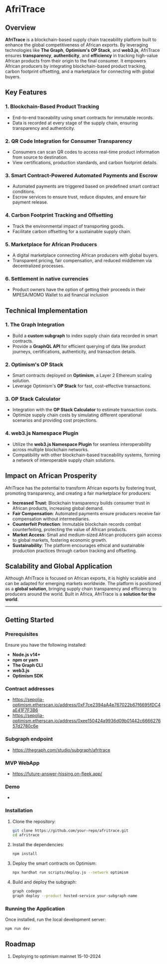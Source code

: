 # AfriTrace

## Overview

**AfriTrace** is a blockchain-based supply chain traceability platform built to enhance the global competitiveness of African exports. By leveraging technologies like **The Graph**, **Optimism's OP Stack**, and **web3.js**, AfriTrace ensures **transparency**, **authenticity**, and **efficiency** in tracking high-value African products from their origin to the final consumer. It empowers African producers by integrating blockchain-based product tracking, carbon footprint offsetting, and a marketplace for connecting with global buyers.

## Key Features

### 1. Blockchain-Based Product Tracking
- End-to-end traceability using smart contracts for immutable records.
- Data is recorded at every stage of the supply chain, ensuring transparency and authenticity.

### 2. QR Code Integration for Consumer Transparency
- Consumers can scan QR codes to access real-time product information from source to destination.
- View certifications, production standards, and carbon footprint details.

### 3. Smart Contract-Powered Automated Payments and Escrow
- Automated payments are triggered based on predefined smart contract conditions.
- Escrow services to ensure trust, reduce disputes, and ensure fair payment release.

### 4. Carbon Footprint Tracking and Offsetting
- Track the environmental impact of transporting goods.
- Facilitate carbon offsetting for a sustainable supply chain.

### 5. Marketplace for African Producers
- A digital marketplace connecting African producers with global buyers.
- Transparent pricing, fair compensation, and reduced middlemen via decentralized processes.

### 6. Settlement in native currencies
- Product owners have the option of getting their proceeds in their MPESA/MOMO Wallet to aid financial inclusion

## Technical Implementation

### 1. The Graph Integration
- Build a **custom subgraph** to index supply chain data recorded in smart contracts.
- Provide a **GraphQL API** for efficient querying of data like product journeys, certifications, authenticity, and transaction details.

### 2. Optimism's OP Stack
- Smart contracts deployed on **Optimism**, a Layer 2 Ethereum scaling solution.
- Leverage Optimism's **OP Stack** for fast, cost-effective transactions.

### 3. OP Stack Calculator
- Integration with the **OP Stack Calculator** to estimate transaction costs.
- Optimize supply chain costs by simulating different operational scenarios and providing cost projections.

### 4. web3.js Namespace Plugin
- Utilize the **web3.js Namespace Plugin** for seamless interoperability across multiple blockchain networks.
- Compatibility with other blockchain-based traceability systems, forming a network of interoperable supply chain solutions.

## Impact on African Prosperity

AfriTrace has the potential to transform African exports by fostering trust, promoting transparency, and creating a fair marketplace for producers:

- **Increased Trust**: Blockchain transparency builds consumer trust in African products, increasing global demand.
- **Fair Compensation**: Automated payments ensure producers receive fair compensation without intermediaries.
- **Counterfeit Protection**: Immutable blockchain records combat counterfeiting, protecting the value of African products.
- **Market Access**: Small and medium-sized African producers gain access to global markets, fostering economic growth.
- **Sustainability**: The platform encourages ethical and sustainable production practices through carbon tracking and offsetting.

## Scalability and Global Application

Although AfriTrace is focused on African exports, it is highly scalable and can be adapted for emerging markets worldwide. The platform is positioned as a **global solution**, bringing supply chain transparency and efficiency to producers around the world. Built in Africa, AfriTrace is a **solution for the world**.

---

## Getting Started

### Prerequisites

Ensure you have the following installed:

- **Node.js v14+**
- **npm or yarn**
- **The Graph CLI**
- **web3.js**
- **Optimism SDK**

### Contract addresses
- https://sepolia-optimism.etherscan.io/address/0xF7ce2394aA4e767022b67f6695fDC4aE41F7F3B6
- https://sepolia-optimism.etherscan.io/address/0xee150424a9936d09b01442c666627657d2780c6e

### Subgraph endpoint
- https://thegraph.com/studio/subgraph/afritrace

### MVP WebApp
- https://future-answer-hissing.on-fleek.app/

### Demo 
- 
### Installation

1. Clone the repository:

    ```bash
    git clone https://github.com/your-repo/afritrace.git
    cd afritrace
    ```

2. Install the dependencies:

    ```bash
    npm install
    ```

3. Deploy the smart contracts on Optimism:

    ```bash
    npx hardhat run scripts/deploy.js --network optimism
    ```

4. Build and deploy the subgraph:

    ```bash
    graph codegen
    graph deploy --product hosted-service your-subgraph-name
    ```

### Running the Application

Once installed, run the local development server:

```bash
npm run dev
```

## Roadmap

1. Deploying to optimism mainnet 15-10-2024


